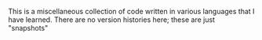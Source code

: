 This is a miscellaneous collection of code written in various languages that I have learned.
There are no version histories here; these are just "snapshots"
